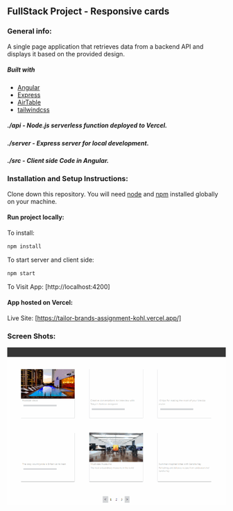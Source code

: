 ## FullStack Project - Responsive cards

### General info:
 A single page application
that retrieves data from a backend API and displays it based on the provided design.
##### Built with
- [Angular](https://angular.io/start)
- [Express](https://expressjs.com/)
- [AirTable](https://airtable.com/)
- [tailwindcss](https://tailwindcss.com/)

##### ./api - Node.js serverless function deployed to Vercel.
##### ./server - Express server for local development.
##### ./src - Client side Code in Angular.


### Installation and Setup Instructions:
Clone down this repository. You will need [node](https:https://nodejs.org/en/) and [npm](https:https://nodejs.org/en/) installed globally on your machine. 

#### Run project locally:
To install:
```bash
npm install
```
To start server and client side:
```bash
npm start  
```
To Visit App:
[http://localhost:4200]

#### App hosted on Vercel:
Live Site: [https://tailor-brands-assignment-kohl.vercel.app/]

### Screen Shots:
![](src/assets/img/SS1.gif)


















